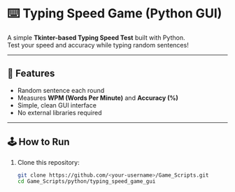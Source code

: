 # ⌨️ Typing Speed Game (Python GUI)

A simple **Tkinter-based Typing Speed Test** built with Python.  
Test your speed and accuracy while typing random sentences!

---

## 🧠 Features
- Random sentence each round  
- Measures **WPM (Words Per Minute)** and **Accuracy (%)**  
- Simple, clean GUI interface  
- No external libraries required

---

## 🕹️ How to Run

1. Clone this repository:
   ```bash
   git clone https://github.com/<your-username>/Game_Scripts.git
   cd Game_Scripts/python/typing_speed_game_gui
